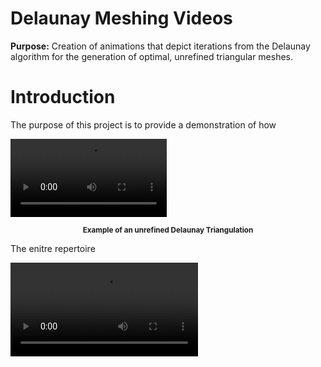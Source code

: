 # Delaunay Meshing Videos
<strong>Purpose:</strong> Creation of animations that depict iterations from the Delaunay algorithm for the generation of optimal, unrefined triangular meshes.

# Introduction

The purpose of this project is to provide a demonstration of how 


<video controls width="250">
    <source src="/master/images/m9.mp4" type="video/mp4">

    Sorry, your browser doesn't support embedded videos.
</video>

<p align="center">
    <strong><small>Example of an unrefined Delaunay Triangulation</small></strong>
</p>

The enitre repertoire 

<video src="https://raw.githubusercontent.com/JerryGreenough/Delaunay-Meshing-Videos/master/images/m9.mp4" controls="controls" style="max-width: 730px;">
</video>

